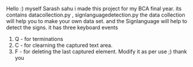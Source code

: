 Hello :)
myself Sarash sahu
i made this project for my BCA final year.
its contains datacollection.py , signlanguagedetection.py
the data collection will help you to make your own data set. 
and the Signlanguage will help to detect the signs. it has three keyboard events 
1. Q - for terminations
2. C - for clearning the captured text area.
3. F - for deleting the last captured element.
Modify it as per use ;)
thank you 
